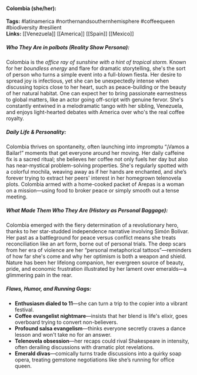 #### Colombia (she/her):  
**Tags:** #latinamerica #northernandsouthernhemisphere #coffeequeen #biodiversity #resilient  
**Links:** [[Venezuela]] [[America]] [[Spain]] [[Mexico]]

##### Who They Are in *polbots* (Reality Show Persona):  
Colombia is the *office ray of sunshine with a hint of tropical storm.* Known for her *boundless energy* and flare for dramatic storytelling, she's the sort of person who turns a simple event into a full-blown fiesta. Her desire to spread joy is infectious, yet she can be unexpectedly intense when discussing topics close to her heart, such as peace-building or the beauty of her natural habitat. One can expect her to bring passionate earnestness to global matters, like an actor going off-script with genuine fervor. She's constantly entwined in a melodramatic tango with her sibling, Venezuela, and enjoys light-hearted debates with America over who's the real coffee royalty.

##### Daily Life & Personality:  
Colombia thrives on spontaneity, often launching into impromptu “¡Vamos a Bailar!” moments that get everyone around her moving. Her daily caffeine fix is a sacred ritual; she believes her coffee not only fuels her day but also has near-mystical problem-solving properties. She's regularly spotted with a colorful mochila, weaving away as if her hands are enchanted, and she’s forever trying to extract her peers' interest in her homegrown telenovela plots. Colombia armed with a home-cooked packet of Arepas is a woman on a mission—using food to broker peace or simply smooth out a tense meeting.

##### What Made Them Who They Are (History as Personal Baggage):  
Colombia emerged with the fiery determination of a revolutionary hero, thanks to her star-studded independence narrative involving Simón Bolívar. Her past as a battleground for peace versus conflict means she treats reconciliation like an art form, borne out of personal trials. The deep scars from her era of violence are her “personal metaphorical tattoos”—reminders of how far she's come and why her optimism is both a weapon and shield. Nature has been her lifelong companion, her evergreen source of beauty, pride, and economic frustration illustrated by her lament over emeralds—a glimmering pain in the rear.

##### Flaws, Humor, and Running Gags:  
- **Enthusiasm dialed to 11**—she can turn a trip to the copier into a vibrant festival.  
- **Coffee evangelist nightmare**—insists that her blend is life's elixir, goes overboard trying to convert non-believers.  
- **Profound salsa evangelism**—thinks everyone secretly craves a dance lesson and won't take no for an answer.  
- **Telenovela obsession**—her recaps could rival Shakespeare in intensity, often derailing discussions with dramatic plot revelations.  
- **Emerald divas**—comically turns trade discussions into a quirky soap opera, treating gemstone negotiations like she’s running for office queen.
